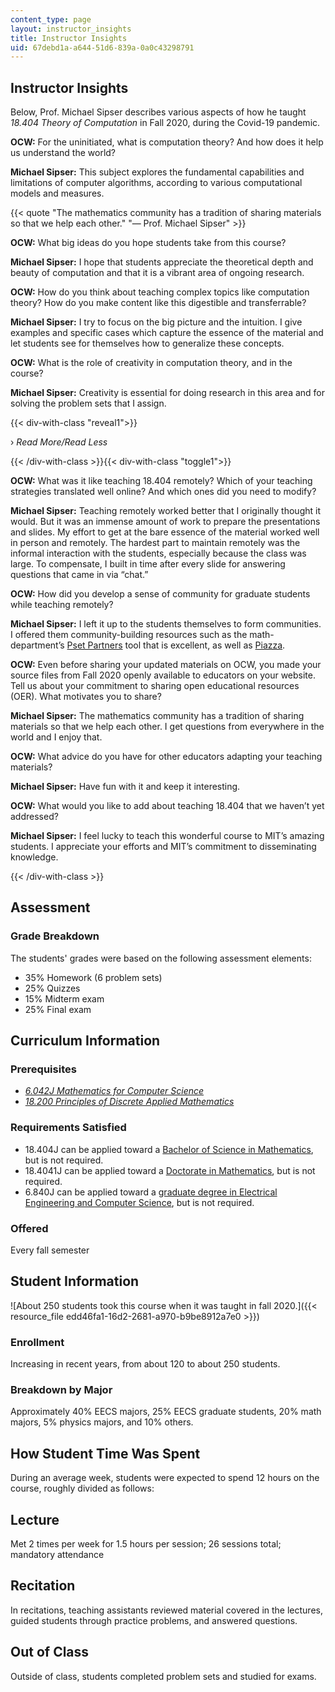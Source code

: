 ```yaml
---
content_type: page
layout: instructor_insights
title: Instructor Insights
uid: 67debd1a-a644-51d6-839a-0a0c43298791
---
```


Instructor Insights
-------------------

Below, Prof. Michael Sipser describes various aspects of how he taught _18.404 Theory of Computation_ in Fall 2020, during the Covid-19 pandemic.

**OCW:** For the uninitiated, what is computation theory? And how does it help us understand the world?

**Michael Sipser:** This subject explores the fundamental capabilities and limitations of computer algorithms, according to various computational models and measures.

{{< quote "The mathematics community has a tradition of sharing materials so that we help each other." "— Prof. Michael Sipser" >}}

**OCW:** What big ideas do you hope students take from this course?

**Michael Sipser:** I hope that students appreciate the theoretical depth and beauty of computation and that it is a vibrant area of ongoing research.

**OCW:** How do you think about teaching complex topics like computation theory? How do you make content like this digestible and transferrable?

**Michael Sipser:** I try to focus on the big picture and the intuition. I give examples and specific cases which capture the essence of the material and let students see for themselves how to generalize these concepts.

**OCW:** What is the role of creativity in computation theory, and in the course?

**Michael Sipser:** Creativity is essential for doing research in this area and for solving the problem sets that I assign.

{{< div-with-class "reveal1">}}

› _Read More/Read Less_

{{< /div-with-class >}}{{< div-with-class "toggle1">}}

**OCW:** What was it like teaching 18.404 remotely? Which of your teaching strategies translated well online? And which ones did you need to modify?

**Michael Sipser:** Teaching remotely worked better that I originally thought it would. But it was an immense amount of work to prepare the presentations and slides. My effort to get at the bare essence of the material worked well in person and remotely. The hardest part to maintain remotely was the informal interaction with the students, especially because the class was large. To compensate, I built in time after every slide for answering questions that came in via “chat.”

**OCW:** How did you develop a sense of community for graduate students while teaching remotely?

**Michael Sipser:** I left it up to the students themselves to form communities.  I offered them community-building resources such as the math-department’s [Pset Partners](https://psetpartners-test.mit.edu/about) tool that is excellent, as well as [Piazza](https://piazza.com/signup).

**OCW:** Even before sharing your updated materials on OCW, you made your source files from Fall 2020 openly available to educators on your website. Tell us about your commitment to sharing open educational resources (OER). What motivates you to share?

**Michael Sipser:** The mathematics community has a tradition of sharing materials so that we help each other. I get questions from everywhere in the world and I enjoy that.

**OCW:** What advice do you have for other educators adapting your teaching materials?

**Michael Sipser:** Have fun with it and keep it interesting.

**OCW:** What would you like to add about teaching 18.404 that we haven’t yet addressed?

**Michael Sipser:** I feel lucky to teach this wonderful course to MIT’s amazing students. I appreciate your efforts and MIT’s commitment to disseminating knowledge.

{{< /div-with-class >}}

Assessment
----------

### Grade Breakdown

The students' grades were based on the following assessment elements:

- 35% Homework (6 problem sets)
- 25% Quizzes
- 15% Midterm exam
- 25% Final exam

Curriculum Information
----------------------

### Prerequisites

*   [_6.042J Mathematics for Computer Science_](/courses/6-042j-mathematics-for-computer-science-spring-2015/)
*   _[18.200 Principles of Discrete Applied Mathematics](/courses/18-310-principles-of-discrete-applied-mathematics-fall-2013/)_

### Requirements Satisfied

*   18.404J can be applied toward a [Bachelor of Science in Mathematics](http://catalog.mit.edu/schools/science/mathematics/#mathematics-bs-course-18), but is not required.
*   18.4041J can be applied toward a [Doctorate in Mathematics](https://math.mit.edu/academics/grad/index.php), but is not required.
*   6.840J can be applied toward a [graduate degree in Electrical Engineering and Computer Science](https://www.eecs.mit.edu/academics-admissions/graduate-program/degree-programs/degrees-offered), but is not required.

### Offered

Every fall semester

Student Information
-------------------

![About 250 students took this course when it was taught in fall 2020.]({{< resource_file edd46fa1-16d2-2681-a970-b9be8912a7e0 >}})

### Enrollment

Increasing in recent years, from about 120 to about 250 students.

### Breakdown by Major

Approximately 40% EECS majors, 25% EECS graduate students, 20% math majors, 5% physics majors, and 10% others.

How Student Time Was Spent
--------------------------

During an average week, students were expected to spend 12 hours on the course, roughly divided as follows:

Lecture
-------

Met 2 times per week for 1.5 hours per session; 26 sessions total; mandatory attendance

Recitation
----------

In recitations, teaching assistants reviewed material covered in the lectures, guided students through practice problems, and answered questions.

Out of Class
------------

Outside of class, students completed problem sets and studied for exams.